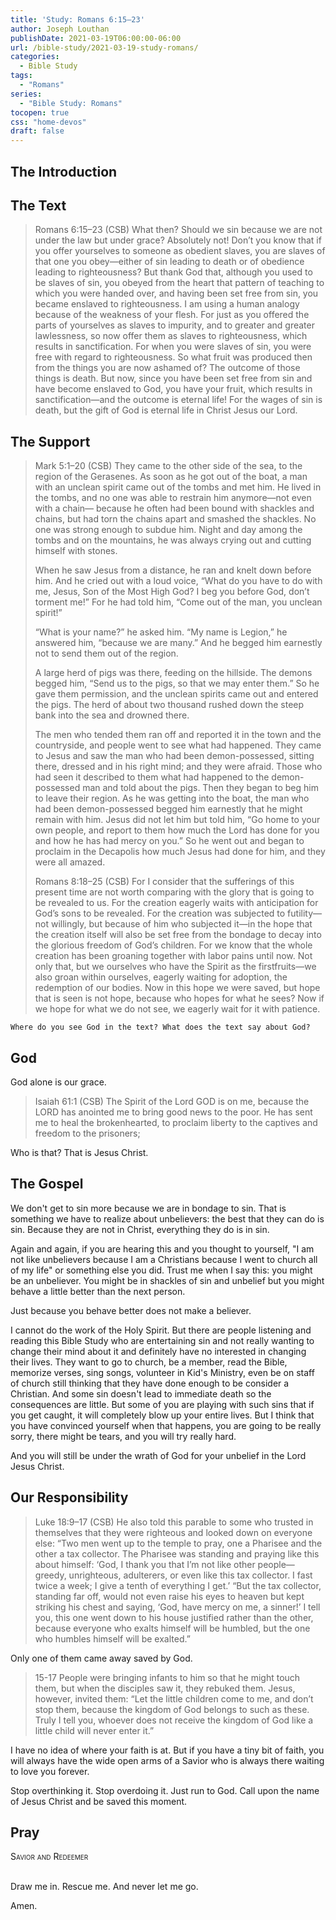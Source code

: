```yaml
---
title: 'Study: Romans 6:15–23'
author: Joseph Louthan
publishDate: 2021-03-19T06:00:00-06:00
url: /bible-study/2021-03-19-study-romans/
categories:
  - Bible Study
tags:
  - "Romans"
series:
  - "Bible Study: Romans"
tocopen: true
css: "home-devos"
draft: false
---
```

## The Introduction

## The Text

>Romans 6:15–23 (CSB) What then? Should we sin because we are not under the law but under grace? Absolutely not!  Don’t you know that if you offer yourselves to someone as obedient slaves, you are slaves of that one you obey—either of sin leading to death or of obedience leading to righteousness?  But thank God that, although you used to be slaves of sin, you obeyed from the heart that pattern of teaching to which you were handed over,  and having been set free from sin, you became enslaved to righteousness.  I am using a human analogy because of the weakness of your flesh. For just as you offered the parts of yourselves as slaves to impurity, and to greater and greater lawlessness, so now offer them as slaves to righteousness, which results in sanctification.  For when you were slaves of sin, you were free with regard to righteousness.  So what fruit was produced then from the things you are now ashamed of? The outcome of those things is death.  But now, since you have been set free from sin and have become enslaved to God, you have your fruit, which results in sanctification—and the outcome is eternal life!  For the wages of sin is death, but the gift of God is eternal life in Christ Jesus our Lord.

<div style="page-break-after: always;"></div>

## The Support

>Mark 5:1–20 (CSB) They came to the other side of the sea, to the region of the Gerasenes.  As soon as he got out of the boat, a man with an unclean spirit came out of the tombs and met him.  He lived in the tombs, and no one was able to restrain him anymore—not even with a chain— because he often had been bound with shackles and chains, but had torn the chains apart and smashed the shackles. No one was strong enough to subdue him.  Night and day among the tombs and on the mountains, he was always crying out and cutting himself with stones.
>
>When he saw Jesus from a distance, he ran and knelt down before him.  And he cried out with a loud voice, “What do you have to do with me, Jesus, Son of the Most High God? I beg you before God, don’t torment me!”  For he had told him, “Come out of the man, you unclean spirit!”
>
>“What is your name?” he asked him. “My name is Legion,” he answered him, “because we are many.”  And he begged him earnestly not to send them out of the region.
>
>A large herd of pigs was there, feeding on the hillside.  The demons begged him, “Send us to the pigs, so that we may enter them.”  So he gave them permission, and the unclean spirits came out and entered the pigs. The herd of about two thousand rushed down the steep bank into the sea and drowned there.
>
>The men who tended them ran off and reported it in the town and the countryside, and people went to see what had happened.  They came to Jesus and saw the man who had been demon-possessed, sitting there, dressed and in his right mind; and they were afraid.  Those who had seen it described to them what had happened to the demon-possessed man and told about the pigs.  Then they began to beg him to leave their region.  As he was getting into the boat, the man who had been demon-possessed begged him earnestly that he might remain with him.  Jesus did not let him but told him, “Go home to your own people, and report to them how much the Lord has done for you and how he has had mercy on you.”  So he went out and began to proclaim in the Decapolis how much Jesus had done for him, and they were all amazed.
>
>Romans 8:18–25 (CSB) For I consider that the sufferings of this present time are not worth comparing with the glory that is going to be revealed to us.  For the creation eagerly waits with anticipation for God’s sons to be revealed.  For the creation was subjected to futility—not willingly, but because of him who subjected it—in the hope  that the creation itself will also be set free from the bondage to decay into the glorious freedom of God’s children.  For we know that the whole creation has been groaning together with labor pains until now.  Not only that, but we ourselves who have the Spirit as the firstfruits—we also groan within ourselves, eagerly waiting for adoption, the redemption of our bodies.  Now in this hope we were saved, but hope that is seen is not hope, because who hopes for what he sees?  Now if we hope for what we do not see, we eagerly wait for it with patience.

<div style="page-break-after: always;"></div>

`Where do you see God in the text? What does the text say about God?`

## God

God alone is our grace.

>Isaiah 61:1 (CSB) The Spirit of the Lord GOD is on me, because the LORD has anointed me to bring good news to the poor. He has sent me to heal the brokenhearted, to proclaim liberty to the captives and freedom to the prisoners;

Who is that? That is Jesus Christ.

<div style="page-break-after: always;"></div>

## The Gospel

We don't get to sin more because we are in bondage to sin. That is something we have to realize about unbelievers: the best that they can do is sin. Because they are not in Christ, everything they do is in sin.

Again and again, if you are hearing this and you thought to yourself, "I am not like unbelievers because I am a Christians because I went to church all of my life" or something else you did.  Trust me when I say this: you might be an unbeliever. You might be in shackles of sin and unbelief but you might behave a little better than the next person.

Just because you behave better does not make a believer.

I cannot do the work of the Holy Spirit. But there are people listening and reading this Bible Study who are entertaining sin and not really wanting to change their mind about it and definitely have no interested in changing their lives. They want to go to church, be a member, read the Bible, memorize verses, sing songs, volunteer in Kid's Ministry, even be on staff of church still thinking that they have done enough to be consider a Christian. And some sin doesn't lead to immediate death so the consequences are little. But some of you are playing with such sins that if you get caught, it will completely blow up your entire lives. But I think that you have convinced yourself when that happens, you are going to be really sorry, there might be tears, and you will try really hard.

And you will still be under the wrath of God for your unbelief in the Lord Jesus Christ.

<div style="page-break-after: always;"></div>

## Our Responsibility

>Luke 18:9–17 (CSB) He also told this parable to some who trusted in themselves that they were righteous and looked down on everyone else:  “Two men went up to the temple to pray, one a Pharisee and the other a tax collector.  The Pharisee was standing and praying like this about himself: ‘God, I thank you that I’m not like other people—greedy, unrighteous, adulterers, or even like this tax collector.  I fast twice a week; I give a tenth of everything I get.’  “But the tax collector, standing far off, would not even raise his eyes to heaven but kept striking his chest and saying, ‘God, have mercy on me, a sinner!’  I tell you, this one went down to his house justified rather than the other, because everyone who exalts himself will be humbled, but the one who humbles himself will be exalted.”

Only one of them came away saved by God.

>15-17 People were bringing infants to him so that he might touch them, but when the disciples saw it, they rebuked them.  Jesus, however, invited them: “Let the little children come to me, and don’t stop them, because the kingdom of God belongs to such as these.  Truly I tell you, whoever does not receive the kingdom of God like a little child will never enter it.”

I have no idea of where your faith is at. But if you have a tiny bit of faith, you will always have the wide open arms of a Savior who is always there waiting to love you forever.

Stop overthinking it. Stop overdoing it. Just run to God. Call upon the name of Jesus Christ and be saved this moment.

## Pray

<div style="font-variant: small-caps;">
Savior and Redeemer
</div>
&nbsp;

Draw me in. Rescue me. And never let me go.

Amen.
